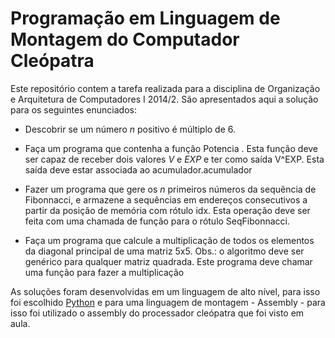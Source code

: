 Programação em Linguagem de Montagem do Computador Cleópatra
===============================================================

Este repositório contem a tarefa realizada para a disciplina de Organização e
Arquitetura de Computadores I 2014/2. São apresentados aqui a solução para os
seguintes enunciados:

+ Descobrir se um número _n_ positivo é múltiplo de 6.

+ Faça um programa que contenha a função Potencia . Esta função deve ser capaz
  de receber dois valores _V_ e _EXP_ e ter como saída V^EXP. Esta saída deve estar
  associada ao acumulador.acumulador

+ Fazer um programa que gere os _n_ primeiros números da sequência de
  Fibonnacci, e armazene a sequências em endereços consecutivos a partir da
  posição de memória com rótulo idx. Esta operação deve ser feita com uma
  chamada de função para o rótulo SeqFibonnacci.  

+ Faça um programa que calcule a multiplicação de todos os elementos da diagonal
  principal de uma matriz 5x5. Obs.: o algoritmo deve ser genérico para qualquer
  matriz quadrada. Este programa deve chamar uma função para fazer a
  multiplicação

As soluções foram desenvolvidas em um linguagem de alto nível, para isso foi
escolhido [Python](https://www.python.org) e para uma linguagem de montagem -
Assembly - para isso foi utilizado o assembly do processador cleópatra que foi
visto em aula.
